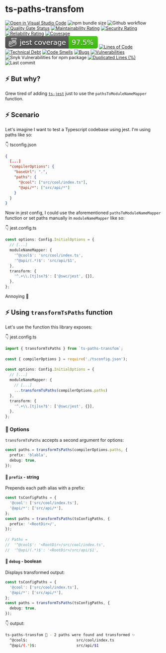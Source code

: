 # ts-paths-transfom

[![Open in Visual Studio Code](https://img.shields.io/static/v1?logo=visualstudiocode&label=&message=Open%20in%20Visual%20Studio%20Code&labelColor=2c2c32&color=007acc&logoColor=007acc)](https://github.dev/jpb06/ts-paths-transfom)
![npm bundle size](https://img.shields.io/bundlephobia/min/ts-paths-transfom)
![Github workflow](https://img.shields.io/github/workflow/status/jpb06/ts-paths-transfom/Main%20workflow?label=Tests&logo=github-actions)
[![Quality Gate Status](https://sonarcloud.io/api/project_badges/measure?project=jpb06_ts-paths-transfom&metric=alert_status)](https://sonarcloud.io/summary/new_code?id=jpb06_ts-paths-transfom)
[![Maintainability Rating](https://sonarcloud.io/api/project_badges/measure?project=jpb06_ts-paths-transfom&metric=sqale_rating)](https://sonarcloud.io/dashboard?id=jpb06_ts-paths-transfom)
[![Security Rating](https://sonarcloud.io/api/project_badges/measure?project=jpb06_ts-paths-transfom&metric=security_rating)](https://sonarcloud.io/dashboard?id=jpb06_ts-paths-transfom)
[![Reliability Rating](https://sonarcloud.io/api/project_badges/measure?project=jpb06_ts-paths-transfom&metric=reliability_rating)](https://sonarcloud.io/dashboard?id=jpb06_ts-paths-transfom)
[![Coverage](https://sonarcloud.io/api/project_badges/measure?project=jpb06_ts-paths-transfom&metric=coverage)](https://sonarcloud.io/dashboard?id=jpb06_ts-paths-transfom)
![Coverage](./badges/coverage-jest%20coverage.svg)
[![Lines of Code](https://sonarcloud.io/api/project_badges/measure?project=jpb06_ts-paths-transfom&metric=ncloc)](https://sonarcloud.io/summary/new_code?id=jpb06_ts-paths-transfom)
[![Technical Debt](https://sonarcloud.io/api/project_badges/measure?project=jpb06_ts-paths-transfom&metric=sqale_index)](https://sonarcloud.io/summary/new_code?id=jpb06_ts-paths-transfom)
[![Code Smells](https://sonarcloud.io/api/project_badges/measure?project=jpb06_ts-paths-transfom&metric=code_smells)](https://sonarcloud.io/dashboard?id=jpb06_ts-paths-transfom)
[![Bugs](https://sonarcloud.io/api/project_badges/measure?project=jpb06_ts-paths-transfom&metric=bugs)](https://sonarcloud.io/summary/new_code?id=jpb06_ts-paths-transfom)
[![Vulnerabilities](https://sonarcloud.io/api/project_badges/measure?project=jpb06_ts-paths-transfom&metric=vulnerabilities)](https://sonarcloud.io/summary/new_code?id=jpb06_ts-paths-transfom)
![Snyk Vulnerabilities for npm package](https://img.shields.io/snyk/vulnerabilities/npm/ts-paths-transfom?label=snyk%20vulnerabilities)
[![Duplicated Lines (%)](https://sonarcloud.io/api/project_badges/measure?project=jpb06_ts-paths-transfom&metric=duplicated_lines_density)](https://sonarcloud.io/dashboard?id=jpb06_ts-paths-transfom)
![Last commit](https://img.shields.io/github/last-commit/jpb06/ts-paths-transfom?logo=git)

## ⚡ But why?

Grew tired of adding [`ts-jest`](https://github.com/kulshekhar/ts-jest) just to use the `pathsToModuleNameMapper` function.

## ⚡ Scenario

Let's imagine I want to test a Typescript codebase using jest. I'm using paths like so:

👇 tsconfig.json

```json
{
  [...]
  "compilerOptions": {
    "baseUrl": ".",
    "paths": {
      "@cool": ["src/cool/index.ts"],
      "@api/*": ["src/api/*"]
    }
  }
}
```

Now in jest config, I could use the aforementioned `pathsToModuleNameMapper` function or set paths manually in `moduleNameMapper` like so:

👇 jest.config.ts

```typescript
const options: Config.InitialOptions = {
  // [...]
  moduleNameMapper: {
    '^@cool$': 'src/cool/index.ts',
    '^@api/(.*)$': 'src/api/$1',
  },
  transform: {
    '^.+\\.[tj]sx?$': ['@swc/jest', {}],
  },
};
```

Annoying 🥲

## ⚡ Using `transformTsPaths` function

Let's use the function this library exposes:

👇 jest.config.ts

```typescript
import { transformTsPaths } from `ts-paths-transfom`;

const { compilerOptions } = require('./tsconfig.json');

const options: Config.InitialOptions = {
  // [...]
  moduleNameMapper: {
    // [...]
    ...transformTsPaths(compilerOptions.paths)
  },
  transform: {
    '^.+\\.[tj]sx?$': ['@swc/jest', {}],
  },
};
```

### 🔶 Options

`transformTsPaths` accepts a second argument for options:

```typescript
const paths = transformTsPaths(compilerOptions.paths, {
  prefix: 'blabla',
  debug: true,
});
```

#### 🧿 `prefix` - string

Prepends each path alias with a prefix:

```typescript
const tsConfigPaths = {
  '@cool': ['src/cool/index.ts'],
  '@api/*': ['src/api/*'],
};
const paths = transformTsPaths(tsConfigPaths, {
  prefix: '<RootDir>/',
});

// Paths =
//  '^@cool$': '<RootDir>/src/cool/index.ts',
//  '^@api/(.*)$': '<RootDir>/src/api/$1',
```

#### 🧿 `debug` - boolean

Displays transformed output:

```typescript
const tsConfigPaths = {
  '@cool': ['src/cool/index.ts'],
  '@api/*': ['src/api/*'],
};
const paths = transformTsPaths(tsConfigPaths, {
  debug: true,
});
```

👇 output:

```bash
ts-paths-transfom 🚀 - 2 paths were found and transformed ✨
  ^@cool$:                      src/cool/index.ts
  ^@api/(.*)$:                  src/api/$1
```
